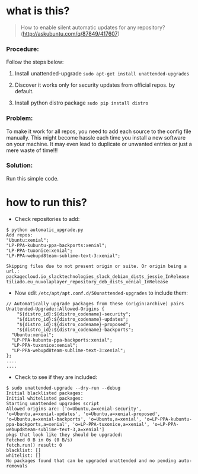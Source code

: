 

#  what is this?
> How to enable silent automatic updates for any repository?(http://askubuntu.com/q/87849/417607)

### Procedure:
Follow the steps below:

1. Install unattended-upgrade
```sudo apt-get install unattended-upgrades```

2. Discover it works only for security updates from official repos. by default.

3. Install python distro package
```sudo pip install distro```

### Problem:
To make it work for all repos, you need to add each source to the config file manually. This might become hassle each time you install a new software on your machine. It may even lead to duplicate or unwanted entries or just a mere waste of time!!!

### Solution:
Run this simple code. 
# how to run this?
* Check repositories to add:
```
$ python automatic_upgrade.py 
Add repos:
"Ubuntu:xenial";
"LP-PPA-kubuntu-ppa-backports:xenial";
"LP-PPA-tuxonice:xenial";
"LP-PPA-webupd8team-sublime-text-3:xenial";

Skipping files due to not present origin or suite. Or origin being a url.:
packagecloud.io_slacktechnologies_slack_debian_dists_jessie_InRelease
tiliado.eu_nuvolaplayer_repository_deb_dists_xenial_InRelease
```

* Now edit `/etc/apt/apt.conf.d/50unattended-upgrades` to include them:
```
// Automatically upgrade packages from these (origin:archive) pairs
Unattended-Upgrade::Allowed-Origins {
	"${distro_id}:${distro_codename}-security";
	"${distro_id}:${distro_codename}-updates";
	"${distro_id}:${distro_codename}-proposed";
	"${distro_id}:${distro_codename}-backports";
  "Ubuntu:xenial";
  "LP-PPA-kubuntu-ppa-backports:xenial";
  "LP-PPA-tuxonice:xenial";
  "LP-PPA-webupd8team-sublime-text-3:xenial";
};
....
....
```
* Check to see if they are included:
``` 
$ sudo unattended-upgrade --dry-run --debug
Initial blacklisted packages: 
Initial whitelisted packages: 
Starting unattended upgrades script
Allowed origins are: ['o=Ubuntu,a=xenial-security', 'o=Ubuntu,a=xenial-updates', 'o=Ubuntu,a=xenial-proposed', 'o=Ubuntu,a=xenial-backports', 'o=Ubuntu,a=xenial', 'o=LP-PPA-kubuntu-ppa-backports,a=xenial', 'o=LP-PPA-tuxonice,a=xenial', 'o=LP-PPA-webupd8team-sublime-text-3,a=xenial']
pkgs that look like they should be upgraded: 
Fetched 0 B in 0s (0 B/s)                                                                                  
fetch.run() result: 0
blacklist: []
whitelist: []
No packages found that can be upgraded unattended and no pending auto-removals
```

